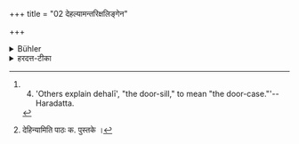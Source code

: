 +++
title = "02 देहल्यामन्तरिक्षलिङ्गेन"

+++

<details><summary>Bühler</summary>

2. On the door-sill (a Bali must be placed) with (a Mantra) addressed to Antarikṣa (the air). [^1] 


[^1]:  4. 'Others explain dehalī', "the door-sill," to mean "the door-case."'--Haradatta.
</details>

<details><summary>हरदत्त-टीका</summary>

## सूत्रम्
[^१]देहल्यामन्तरिक्षलिङ्गेन ॥२॥  
### टिप्पनी
देहली द्वारस्थाऽधस्ताद्दारु । तस्याऽधोवेदिकेत्यन्ये । अन्तर्द्वारस्य च ग्रहणम् । तत्राऽन्तरिक्षलिङ्गेन 'अन्तरिक्षाय स्वाहे'त्यनेन ॥२॥  


[^१]: देहिन्यामिति पाठः क. पुस्तके ।
</details>
